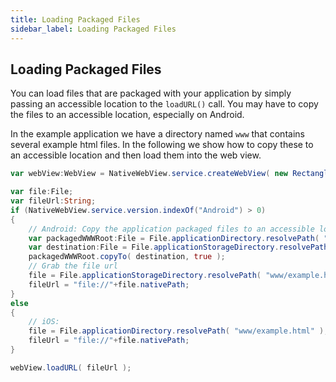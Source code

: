 ```yaml
---
title: Loading Packaged Files
sidebar_label: Loading Packaged Files
---
```


## Loading Packaged Files 

You can load files that are packaged with your application by simply passing an accessible 
location to the `loadURL()` call. You may have to copy the files to an accessible location, 
especially on Android.

In the example application we have a directory named `www` that contains several example html 
files. In the following we show how to copy these to an accessible location and then load 
them into the web view.

```actionscript
var webView:WebView = NativeWebView.service.createWebView( new Rectangle( 0, 0, 400, 600 ) ) ;

var file:File;
var fileUrl:String;
if (NativeWebView.service.version.indexOf("Android") > 0)
{
	// Android: Copy the application packaged files to an accessible location			
	var packagedWWWRoot:File = File.applicationDirectory.resolvePath( "www" );
	var destination:File = File.applicationStorageDirectory.resolvePath( "www" );
	packagedWWWRoot.copyTo( destination, true );
	// Grab the file url
	file = File.applicationStorageDirectory.resolvePath( "www/example.html" );
	fileUrl = "file://"+file.nativePath;
}
else 
{
	// iOS:
	file = File.applicationDirectory.resolvePath( "www/example.html" );
	fileUrl = "file://"+file.nativePath;
}

webView.loadURL( fileUrl );
```

